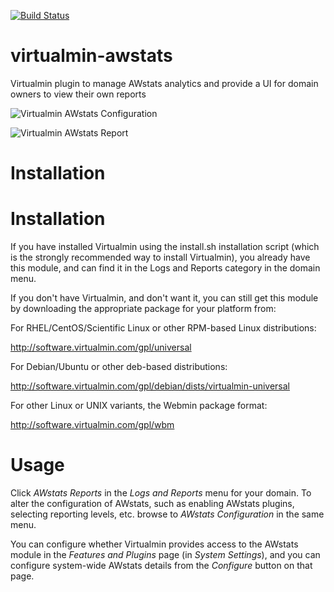 [![Build Status](https://travis-ci.org/virtualmin/virtualmin-awstats.svg?branch=master)](https://travis-ci.org/virtualmin/virtualmin-awstats)

# virtualmin-awstats
Virtualmin plugin to manage AWstats analytics and provide a UI for domain owners to view their own reports

![Virtualmin AWstats Configuration](http://i.imgur.com/tcpWqSQ.png)

![Virtualmin AWstats Report](http://i.imgur.com/LFEjp7T.png)

# Installation

# Installation

If you have installed Virtualmin using the install.sh installation script (which is the strongly recommended way to install Virtualmin), you already have this module, and can find it in the Logs and Reports category in the domain menu.

If you don't have Virtualmin, and don't want it, you can still get this module by downloading the appropriate package for your platform from:

For RHEL/CentOS/Scientific Linux or other RPM-based Linux distributions:

http://software.virtualmin.com/gpl/universal

For Debian/Ubuntu or other deb-based distributions:

http://software.virtualmin.com/gpl/debian/dists/virtualmin-universal

For other Linux or UNIX variants, the Webmin package format:

http://software.virtualmin.com/gpl/wbm

# Usage

Click *AWstats Reports* in the *Logs and Reports* menu for your domain. To alter the configuration of AWstats, such as enabling AWstats plugins, selecting reporting levels, etc. browse to *AWstats Configuration* in the same menu.

You can configure whether Virtualmin provides access to the AWstats module in the *Features and Plugins* page (in *System Settings*), and you can configure system-wide AWstats details from the *Configure* button on that page.
